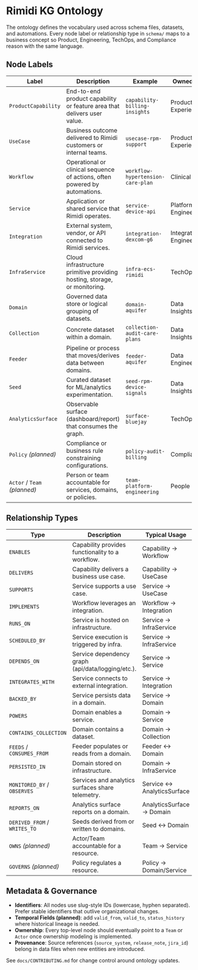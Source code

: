 # Rimidi KG Ontology

The ontology defines the vocabulary used across schema files, datasets, and automations. Every node label or relationship type in `schema/` maps to a business concept so Product, Engineering, TechOps, and Compliance reason with the same language.

## Node Labels

| Label | Description | Example | Owned By |
| --- | --- | --- | --- |
| `ProductCapability` | End-to-end product capability or feature area that delivers user value. | `capability-billing-insights` | Product Experience |
| `UseCase` | Business outcome delivered to Rimidi customers or internal teams. | `usecase-rpm-support` | Product Experience |
| `Workflow` | Operational or clinical sequence of actions, often powered by automations. | `workflow-hypertension-care-plan` | Clinical Ops |
| `Service` | Application or shared service that Rimidi operates. | `service-device-api` | Platform Engineering |
| `Integration` | External system, vendor, or API connected to Rimidi services. | `integration-dexcom-g6` | Integration Engineering |
| `InfraService` | Cloud infrastructure primitive providing hosting, storage, or monitoring. | `infra-ecs-rimidi` | TechOps |
| `Domain` | Governed data store or logical grouping of datasets. | `domain-aquifer` | Data Insights |
| `Collection` | Concrete dataset within a domain. | `collection-audit-care-plans` | Data Insights |
| `Feeder` | Pipeline or process that moves/derives data between domains. | `feeder-aquifer` | Data Engineering |
| `Seed` | Curated dataset for ML/analytics experimentation. | `seed-rpm-device-signals` | Data Insights |
| `AnalyticsSurface` | Observable surface (dashboard/report) that consumes the graph. | `surface-bluejay` | TechOps |
| `Policy` *(planned)* | Compliance or business rule constraining configurations. | `policy-audit-billing` | Compliance |
| `Actor` / `Team` *(planned)* | Person or team accountable for services, domains, or policies. | `team-platform-engineering` | People Ops |

## Relationship Types

| Type | Description | Typical Usage |
| --- | --- | --- |
| `ENABLES` | Capability provides functionality to a workflow. | Capability → Workflow |
| `DELIVERS` | Capability delivers a business use case. | Capability → UseCase |
| `SUPPORTS` | Service supports a use case. | Service → UseCase |
| `IMPLEMENTS` | Workflow leverages an integration. | Workflow → Integration |
| `RUNS_ON` | Service is hosted on infrastructure. | Service → InfraService |
| `SCHEDULED_BY` | Service execution is triggered by infra. | Service → InfraService |
| `DEPENDS_ON` | Service dependency graph (api/data/logging/etc.). | Service → Service |
| `INTEGRATES_WITH` | Service connects to external integration. | Service → Integration |
| `BACKED_BY` | Service persists data in a domain. | Service → Domain |
| `POWERS` | Domain enables a service. | Domain → Service |
| `CONTAINS_COLLECTION` | Domain contains a dataset. | Domain → Collection |
| `FEEDS` / `CONSUMES_FROM` | Feeder populates or reads from a domain. | Feeder ↔ Domain |
| `PERSISTED_IN` | Domain stored on infrastructure. | Domain → InfraService |
| `MONITORED_BY` / `OBSERVES` | Services and analytics surfaces share telemetry. | Service ↔ AnalyticsSurface |
| `REPORTS_ON` | Analytics surface reports on a domain. | AnalyticsSurface → Domain |
| `DERIVED_FROM` / `WRITES_TO` | Seeds derived from or written to domains. | Seed ↔ Domain |
| `OWNS` *(planned)* | Actor/Team accountable for a resource. | Team → Service |
| `GOVERNS` *(planned)* | Policy regulates a resource. | Policy → Domain/Service |

## Metadata & Governance

- **Identifiers**: All nodes use slug-style IDs (lowercase, hyphen separated). Prefer stable identifiers that outlive organizational changes.
- **Temporal Fields (planned)**: add `valid_from`, `valid_to`, `status_history` where historical lineage is needed.
- **Ownership**: Every top-level node should eventually point to a `Team` or `Actor` once ownership modeling is implemented.
- **Provenance**: Source references (`source_system`, `release_note`, `jira_id`) belong in data files when new entities are introduced.

See `docs/CONTRIBUTING.md` for change control around ontology updates.

